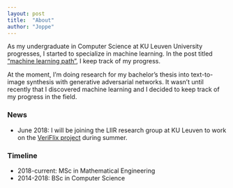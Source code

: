 ```yaml
---
layout: post
title:  "About"
author: "Joppe"
---
```


<div class="post-intro">
<p>
As my undergraduate in Computer Science at KU Leuven University progresses, I started to specialize in machine learning.
In the post titled <a href="/machine-learning-path">“machine learning path”</a>, I keep track of my progress.
</p>
<p>
At the moment, I’m doing research for my bachelor’s thesis into text-to-image synthesis with generative adversarial networks. 
It wasn’t until recently that I discovered machine learning and I decided to keep track of my progress in the field. 
</p>

<h3>News</h3>
<ul>
  <li>June 2018: I will be joining the LIIR research group at KU Leuven to work on the <a href="https://newsinitiative.withgoogle.com/dnifund/dni-projects/veriflix-intelligently-managing-user-generated-content-round-4/">VeriFlix project</a> during summer.</li>
</ul>
</div>

<h3>Timeline</h3>
<ul>
  <li>2018-current: MSc in Mathematical Engineering</li>
  <li>2014-2018: BSc in Computer Science</li>
</ul>

<br/>
<div class="post-line"></div>


